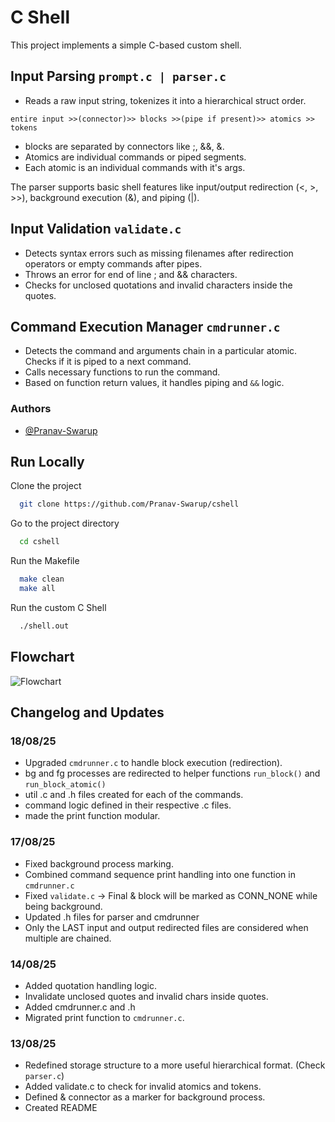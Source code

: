 
# C Shell

This project implements a simple C-based  custom shell. 


## Input Parsing `prompt.c | parser.c`

- Reads a raw input string, tokenizes it into a hierarchical struct order.

`entire input >>(connector)>> blocks >>(pipe if present)>> atomics >> tokens`

- blocks are separated by connectors like ;, &&, &.
- Atomics are individual commands or piped segments.
- Each atomic is an individual commands with it's args.

The parser supports basic shell features like input/output redirection (<, >, >>), background execution (&), and piping (|).

## Input Validation `validate.c`

- Detects syntax errors such as missing filenames after redirection operators or empty commands after pipes.
- Throws an error for end of line ; and && characters.
- Checks for unclosed quotations and invalid characters inside the quotes.

## Command Execution Manager `cmdrunner.c`

- Detects the command and arguments chain in a particular atomic. Checks if it is piped to a next command.
- Calls necessary functions to run the command.
- Based on function return values, it handles piping and `&&` logic. 

### Authors

- [@Pranav-Swarup](https://www.github.com/Pranav-Swarup)
## Run Locally

Clone the project

```bash
  git clone https://github.com/Pranav-Swarup/cshell
```

Go to the project directory

```bash
  cd cshell
```

Run the Makefile

```bash
  make clean
  make all
```

Run the custom C Shell

```bash
  ./shell.out
```


## Flowchart

![Flowchart](https://drive.google.com/uc?export=view&id=1HN77OqmvWV1YPXZwaVE2N8W-bMZ__uNN)


## Changelog and Updates

### 18/08/25

- Upgraded `cmdrunner.c` to handle block execution (redirection).
- bg and fg processes are redirected to helper functions `run_block()` and `run_block_atomic()`
- util .c and .h files created for each of the commands. 
- command logic defined in their respective .c files.
- made the print function modular.

### 17/08/25

- Fixed background process marking.
- Combined command sequence print handling into one function in `cmdrunner.c`
- Fixed `validate.c` -> Final & block will be marked as CONN_NONE while being background.
- Updated .h files for parser and cmdrunner
- Only the LAST input and output redirected files are considered when multiple are chained.


### 14/08/25

- Added quotation handling logic.
- Invalidate unclosed quotes and invalid chars inside quotes.
- Added cmdrunner.c and .h 
- Migrated print function to `cmdrunner.c`.


### 13/08/25

- Redefined storage structure to a more useful hierarchical format. (Check `parser.c`)
- Added validate.c to check for invalid atomics and tokens.
- Defined & connector as a marker for background process. 
- Created README

